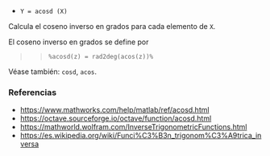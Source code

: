 - `Y = acosd (X)`

Calcula el coseno inverso en grados para cada elemento de `X`.

El coseno inverso en grados se define por

> > `%acosd(z) = rad2deg(acos(z))%`

Véase también: `cosd`, `acos`.

### Referencias

- https://www.mathworks.com/help/matlab/ref/acosd.html
- https://octave.sourceforge.io/octave/function/acosd.html
- https://mathworld.wolfram.com/InverseTrigonometricFunctions.html
- https://es.wikipedia.org/wiki/Funci%C3%B3n_trigonom%C3%A9trica_inversa
